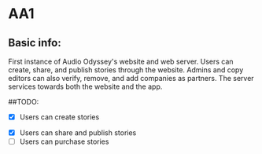 # AA1

## Basic info:
<p>First instance of Audio Odyssey's website and web server. Users can create, share, and publish stories through the website. Admins and copy editors can also verify, remove, and add companies as partners. The server services towards both the website and the app.</p>

##TODO:
- [x] Users can create stories</p>
- [x] Users can share and publish stories
- [ ] Users can purchase stories 
